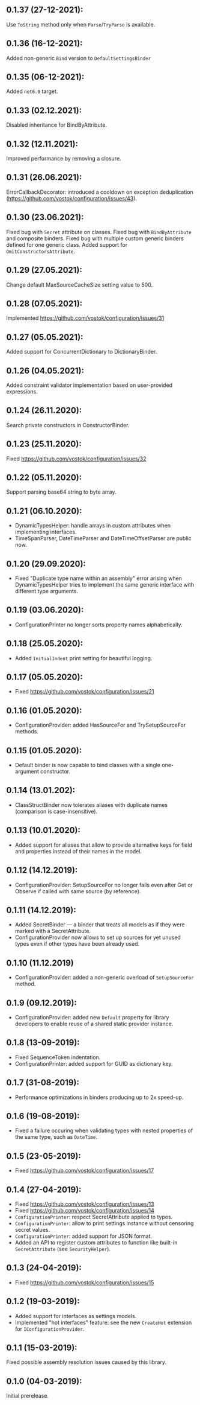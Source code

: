 ## 0.1.37 (27-12-2021):

Use `ToString` method only when `Parse`/`TryParse` is available.

## 0.1.36 (16-12-2021):

Added non-generic `Bind` version to `DefaultSettingsBinder`

## 0.1.35 (06-12-2021):

Added `net6.0` target.

## 0.1.33 (02.12.2021):

Disabled inheritance for BindByAttribute.

## 0.1.32 (12.11.2021):

Improved performance by removing a closure.

## 0.1.31 (26.06.2021):

ErrorCallbackDecorator: introduced a cooldown on exception deduplication (https://github.com/vostok/configuration/issues/43).

## 0.1.30 (23.06.2021):

Fixed bug with `Secret` attribute on classes.
Fixed bug with `BindByAttribute` and composite binders.
Fixed bug with multiple custom generic binders defined for one generic class.
Added support for `OmitConstructorsAttribute`.

## 0.1.29 (27.05.2021):

Change default MaxSourceCacheSize setting value to 500.

## 0.1.28 (07.05.2021):

Implemented https://github.com/vostok/configuration/issues/31

## 0.1.27 (05.05.2021):

Added support for ConcurrentDictionary to DictionaryBinder.

## 0.1.26 (04.05.2021):

Added constraint validator implementation based on user-provided expressions.

## 0.1.24 (26.11.2020):

Search private constructors in ConstructorBinder.

## 0.1.23 (25.11.2020):

Fixed https://github.com/vostok/configuration/issues/32

## 0.1.22 (05.11.2020):

Support parsing base64 string to byte array.

## 0.1.21 (06.10.2020):

* DynamicTypesHelper: handle arrays in custom attributes when implementing interfaces.
* TimeSpanParser, DateTimeParser and DateTimeOffsetParser are public now.

## 0.1.20 (29.09.2020):

* Fixed "Duplicate type name within an assembly" error arising when DynamicTypesHelper tries to implement the same generic interface with different type arguments.

## 0.1.19 (03.06.2020):

* ConfigurationPrinter no longer sorts property names alphabetically.

## 0.1.18 (25.05.2020):

* Added `InitialIndent` print setting for beautiful logging.

## 0.1.17 (05.05.2020):

* Fixed https://github.com/vostok/configuration/issues/21

## 0.1.16 (01.05.2020):

* ConfigurationProvider: added HasSourceFor and TrySetupSourceFor methods.

## 0.1.15 (01.05.2020):

* Default binder is now capable to bind classes with a single one-argument constructor.

## 0.1.14 (13.01.202):

* ClassStructBinder now tolerates aliases with duplicate names (comparison is case-insensitive).

## 0.1.13 (10.01.2020):

* Added support for aliases that allow to provide alternative keys for field and properties instead of their names in the model.

## 0.1.12 (14.12.2019):

* ConfigurationProvider: SetupSourceFor no longer fails even after Get or Observe if called with same source (by reference).

## 0.1.11 (14.12.2019):

* Added SecretBinder — a binder that treats all models as if they were marked with a SecretAttribute.
* ConfigurationProvider now allows to set up sources for yet unused types even if other types have been already used.

## 0.1.10 (11.12.2019)

* ConfigurationProvider: added a non-generic overload of `SetupSourceFor` method.

## 0.1.9 (09.12.2019):

* ConfigurationProvider: added new `Default` property for library developers to enable reuse of a shared static provider instance.

## 0.1.8 (13-09-2019):

* Fixed SequenceToken indentation.
* ConfigurationPrinter: added support for GUID as dictionary key.

## 0.1.7 (31-08-2019):

* Performance optimizations in binders producing up to 2x speed-up.

## 0.1.6 (19-08-2019):

* Fixed a failure occuring when validating types with nested properties of the same type, such as `DateTime`.

## 0.1.5 (23-05-2019):

* Fixed https://github.com/vostok/configuration/issues/17

## 0.1.4 (27-04-2019):

* Fixed https://github.com/vostok/configuration/issues/13
* Fixed https://github.com/vostok/configuration/issues/14
* `ConfigurationPrinter`: respect SecretAttribute applied to types.
* `ConfigurationPrinter`: allow to print settings instance without censoring secret values.
* `ConfigurationPrinter`: added support for JSON format.
* Added an API to register custom attributes to function like built-in `SecretAttribute` (see `SecurityHelper`).

## 0.1.3 (24-04-2019):

* Fixed https://github.com/vostok/configuration/issues/15

## 0.1.2 (19-03-2019):

* Added support for interfaces as settings models.
* Implemented "hot interfaces" feature: see the new `CreateHot` extension for `IConfigurationProvider`.

## 0.1.1 (15-03-2019):

Fixed possible assembly resolution issues caused by this library.

## 0.1.0 (04-03-2019): 

Initial prerelease.